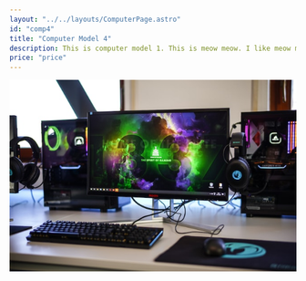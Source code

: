 ```yaml
---
layout: "../../layouts/ComputerPage.astro"
id: "comp4"
title: "Computer Model 4"
description: This is computer model 1. This is meow meow. I like meow meow.
price: "price"
---
```


![comp3](/src/images/showcase/comp3.jpg)